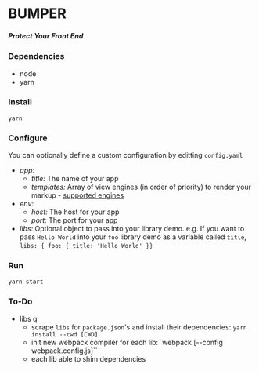 # BUMPER
##### Protect Your Front End

### Dependencies
* node
* yarn

### Install
`yarn`

### Configure
You can optionally define a custom configuration by editting `config.yaml`
* *app:*
  * _title:_ The name of your app
  * _templates:_ Array of view engines (in order of priority) to render your markup - [supported engines](https://github.com/tj/consolidate.js#supported-template-engines)
* *env:*
  * _host:_ The host for your app
  * _port:_ The port for your app
* *libs:* Optional object to pass into your library demo. e.g. If you want to pass `Hello World` into your `foo` library demo as a variable called `title`, `libs: { foo: { title: 'Hello World' }}`

### Run
`yarn start`

### To-Do
* libs  q
  * scrape `libs` for `package.json`'s and install their dependencies: `yarn install --cwd [CWD]`
  * init new webpack compiler for each lib: `webpack [--config webpack.config.js]``
  * each lib able to shim dependencies
